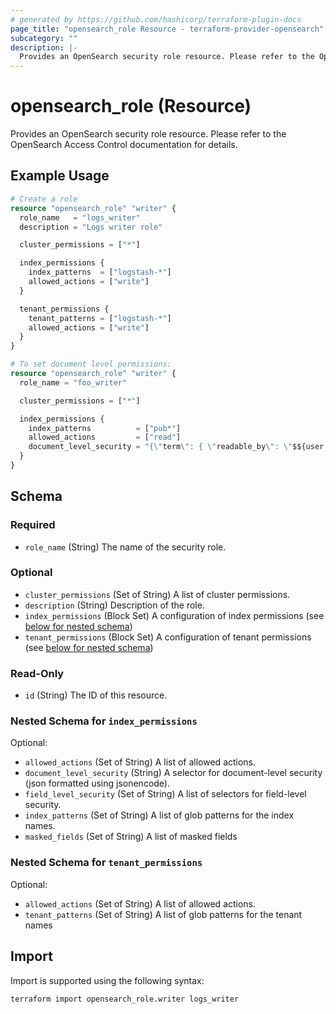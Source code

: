 ```yaml
---
# generated by https://github.com/hashicorp/terraform-plugin-docs
page_title: "opensearch_role Resource - terraform-provider-opensearch"
subcategory: ""
description: |-
  Provides an OpenSearch security role resource. Please refer to the OpenSearch Access Control documentation for details.
---
```


# opensearch_role (Resource)

Provides an OpenSearch security role resource. Please refer to the OpenSearch Access Control documentation for details.

## Example Usage

```terraform
# Create a role
resource "opensearch_role" "writer" {
  role_name   = "logs_writer"
  description = "Logs writer role"

  cluster_permissions = ["*"]

  index_permissions {
    index_patterns  = ["logstash-*"]
    allowed_actions = ["write"]
  }

  tenant_permissions {
    tenant_patterns = ["logstash-*"]
    allowed_actions = ["write"]
  }
}

# To set document level permissions:
resource "opensearch_role" "writer" {
  role_name = "foo_writer"

  cluster_permissions = ["*"]

  index_permissions {
    index_patterns          = ["pub*"]
    allowed_actions         = ["read"]
    document_level_security = "{\"term\": { \"readable_by\": \"$${user.name}\"}}"
  }
}
```

<!-- schema generated by tfplugindocs -->
## Schema

### Required

- `role_name` (String) The name of the security role.

### Optional

- `cluster_permissions` (Set of String) A list of cluster permissions.
- `description` (String) Description of the role.
- `index_permissions` (Block Set) A configuration of index permissions (see [below for nested schema](#nestedblock--index_permissions))
- `tenant_permissions` (Block Set) A configuration of tenant permissions (see [below for nested schema](#nestedblock--tenant_permissions))

### Read-Only

- `id` (String) The ID of this resource.

<a id="nestedblock--index_permissions"></a>
### Nested Schema for `index_permissions`

Optional:

- `allowed_actions` (Set of String) A list of allowed actions.
- `document_level_security` (String) A selector for document-level security (json formatted using jsonencode).
- `field_level_security` (Set of String) A list of selectors for field-level security.
- `index_patterns` (Set of String) A list of glob patterns for the index names.
- `masked_fields` (Set of String) A list of masked fields


<a id="nestedblock--tenant_permissions"></a>
### Nested Schema for `tenant_permissions`

Optional:

- `allowed_actions` (Set of String) A list of allowed actions.
- `tenant_patterns` (Set of String) A list of glob patterns for the tenant names

## Import

Import is supported using the following syntax:

```shell
terraform import opensearch_role.writer logs_writer
```
